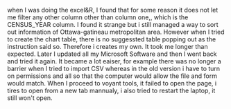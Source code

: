 when I was doing the excel&R, I found that for some reason it does not let me filter any other column other than column one,, which is the CENSUS_YEAR column.
I found it strange but i still managed a way to sort out information of Ottawa-gatineau metropolitan area. 
However when I tried to create the chart table, there is no suggessted table popping out as the instruction said so. Therefore i creates my own. It took me longer than expected.
Later I updated all my Microsoft Software and then I went back and tried it again. It became a lot eaiser, for example there was no longer a barrier when I tried to import CSV whereas in the old version i have to turn on permissions and all so that the computer would allow the file and form would match.
When I proceed to voyant tools, it failed to open the page, i tires to open from a new tab mannualy, i also tried to restart the laptop, it still won't open.
